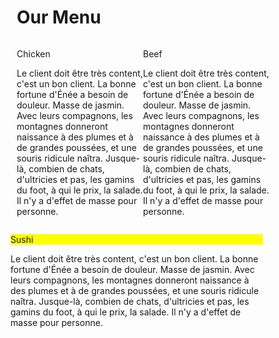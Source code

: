 <!DOCTYPE html>
<html>
<head>

<title>module 2</title>
<link rel="stylesheet" type="text/css" href="style.css">
<style>
* {
    box-sizing: border-box;
  }
  
  body{
      margin: 0;
      padding: 0;
    font-family: "Comic Sans MS", cursive, sans-serif;
  }
  
  .row{
    margin-top: 5%;
    margin-bottom: 5%;
  }
  
  h1 {
    margin-bottom: 15px;
    text-align: center;
    color: #ff4532;
    font-size: 50px;
  }
  
  
  .box{
    width: 100%;
    overflow: none;
  }
  
  
  .content-name{
    overflow: none;
    text-align: center;
    border: 4px solid rgb(0, 0, 0);
    width: 100px;
    height: 40px;
    padding: 5px;
    float: right;
    margin-right: 36px;
    margin-top: 0px;
    font-weight: bold;
    position: relative;
  }
  
  .content{
    border: 5px solid rgb(85, 14, 14);
    width: 90%;
    height: auto;
    margin: 2.5%;
    color: black
  }
  
  .name1{
    background-color: #3cff00;
  }
  
  .name2{
    color: white;
    background-color: #085bf5;
  }
  .name3{
    background-color: #FFFF00;
  }
  
  
  /********** big devices only **********/
  @media screen and (min-width: 992px) {
    .col-lg-4 {
        float: left;
      width: 33.33%;
    }
  }

  /************ small devices only ***********/
  @media screen and (min-width: 0px) and (max-width: 700px) {
    .col-sm-12 {
        float: left;
        width: 100%;
        
    }
  }
  /********** Medium devices only **********/
@media screen and (min-width: 768px) and (max-width: 991px) {
  .col-md-6,.col-md-12 {
    float: left;
  }
  .col-md-6 {
    width: 50%;
  }
  .col-md-12 {
    margin-left: -10px;
    width: 100%;
  }    
  .name3 {
    margin-right: 65px;
    width: 100px;
  }
}
</style>
</head>
<body>
<h1>Our Menu</h1>



<div class="col-lg-4 col-md-6 col-sm-12">
  	<div class="box">
  		<p class="content-name name1">Chicken</p>
  		<p class="content">Le client doit être très content, c'est un bon client. La bonne fortune d'Énée a besoin de douleur. Masse de jasmin. Avec leurs compagnons, les montagnes donneront naissance à des plumes et à de grandes poussées, et une souris ridicule naîtra. Jusque-là, combien de chats, d'ultricies et pas, les gamins du foot, à qui le prix, la salade. Il n'y a d'effet de masse pour personne.</p>
  	</div>
  </div>

  <div class="col-lg-4 col-md-6 col-sm-12">
  	<div class="box">
   		<p class="content-name name2">Beef</p>
   		<p class="content">Le client doit être très content, c'est un bon client. La bonne fortune d'Énée a besoin de douleur. Masse de jasmin. Avec leurs compagnons, les montagnes donneront naissance à des plumes et à de grandes poussées, et une souris ridicule naîtra. Jusque-là, combien de chats, d'ultricies et pas, les gamins du foot, à qui le prix, la salade. Il n'y a d'effet de masse pour personne.</p>
  	</div>
  </div>

  <div class="col-lg-4 col-md-12 col-sm-12">
  	<div class="box">
  		<p class="content-name name3">Sushi</p>
  		<p class="content">Le client doit être très content, c'est un bon client. La bonne fortune d'Énée a besoin de douleur. Masse de jasmin. Avec leurs compagnons, les montagnes donneront naissance à des plumes et à de grandes poussées, et une souris ridicule naîtra. Jusque-là, combien de chats, d'ultricies et pas, les gamins du foot, à qui le prix, la salade. Il n'y a d'effet de masse pour personne.</p>
  	</div>	
  </div>

</body>
</html>
